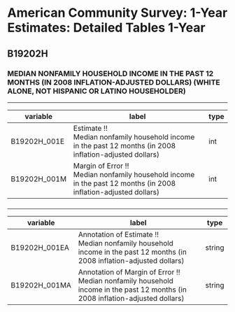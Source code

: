 # American Community Survey: 1-Year Estimates: Detailed Tables 1-Year

## B19202H

### MEDIAN NONFAMILY HOUSEHOLD INCOME IN THE PAST 12 MONTHS (IN 2008 INFLATION-ADJUSTED DOLLARS) (WHITE ALONE, NOT HISPANIC OR LATINO HOUSEHOLDER)

___

| variable | label | type |
| ----- | ----- | ----- |
| B19202H_001E | Estimate !!<br>Median nonfamily household income in the past 12 months (in 2008 inflation-adjusted dollars) | int |
| B19202H_001M | Margin of Error !!<br>Median nonfamily household income in the past 12 months (in 2008 inflation-adjusted dollars) | int |
### 

___

| variable | label | type |
| ----- | ----- | ----- |
| B19202H_001EA | Annotation of Estimate !!<br>Median nonfamily household income in the past 12 months (in 2008 inflation-adjusted dollars) | string |
| B19202H_001MA | Annotation of Margin of Error !!<br>Median nonfamily household income in the past 12 months (in 2008 inflation-adjusted dollars) | string |

